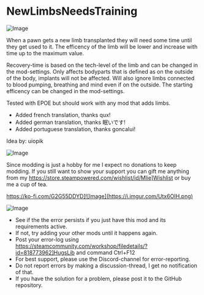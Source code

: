 # NewLimbsNeedsTraining

![Image](https://i.imgur.com/buuPQel.png)


When a pawn gets a new limb transplanted they will need some time until they get used to it.
The efficency of the limb will be lower and increase with time up to the maximum value.

Recovery-time is based on the tech-level of the limb and can be changed in the mod-settings.
Only affects bodyparts that is defined as on the outside of the body, implants will not be affected.
Will also ignore limbs connected to blood pumping, breathing and mind even if on the outside.
The starting efficency can be changed in the mod-settings.

Tested with EPOE but should work with any mod that adds limbs.

- Added french translation, thanks qux!
- Added german translation, thanks 眠いです!
- Added portuguese translation, thanks goncalui!

Idea by: uiopik 
	
![Image](https://i.imgur.com/O0IIlYj.png)

Since modding is just a hobby for me I expect no donations to keep modding. If you still want to show your support you can gift me anything from my https://store.steampowered.com/wishlist/id/Mlie]Wishlist or buy me a cup of tea.

https://ko-fi.com/G2G55DDYD]![Image](https://i.imgur.com/Utx6OIH.png)


![Image](https://i.imgur.com/PwoNOj4.png)



-  See if the the error persists if you just have this mod and its requirements active.
-  If not, try adding your other mods until it happens again.
-  Post your error-log using https://steamcommunity.com/workshop/filedetails/?id=818773962]HugsLib and command Ctrl+F12
-  For best support, please use the Discord-channel for error-reporting.
-  Do not report errors by making a discussion-thread, I get no notification of that.
-  If you have the solution for a problem, please post it to the GitHub repository.




